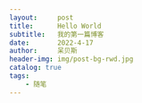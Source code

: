 ```yaml
---
layout:     post
title:      Hello World
subtitle:   我的第一篇博客
date:       2022-4-17
author:     呆贝斯
header-img: img/post-bg-rwd.jpg
catalog: true
tags:
    - 随笔
---
```

